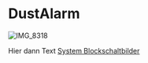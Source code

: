 # DustAlarm

![IMG_8318](https://user-images.githubusercontent.com/42463588/119325080-d0367e00-bc80-11eb-97cb-f9001c4e0334.jpg)

Hier dann Text
[System Blockschaltbilder](doc/ToolsLock_Schaltung_B0.pdf)
